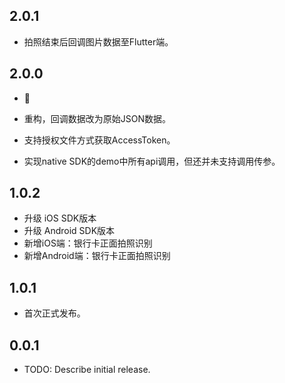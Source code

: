## 2.0.1

- 拍照结束后回调图片数据至Flutter端。

## 2.0.0

- 🎑

- 重构，回调数据改为原始JSON数据。
- 支持授权文件方式获取AccessToken。
- 实现native SDK的demo中所有api调用，但还并未支持调用传参。

## 1.0.2

* 升级 iOS SDK版本
* 升级 Android SDK版本
* 新增iOS端：银行卡正面拍照识别
* 新增Android端：银行卡正面拍照识别

## 1.0.1

* 首次正式发布。


## 0.0.1

* TODO: Describe initial release.

